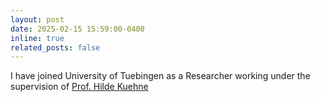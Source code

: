 ```yaml
---
layout: post
date: 2025-02-15 15:59:00-0400
inline: true
related_posts: false
---
```


I have joined University of Tuebingen as a Researcher working under the supervision of [Prof. Hilde Kuehne](https://hildekuehne.github.io/)
